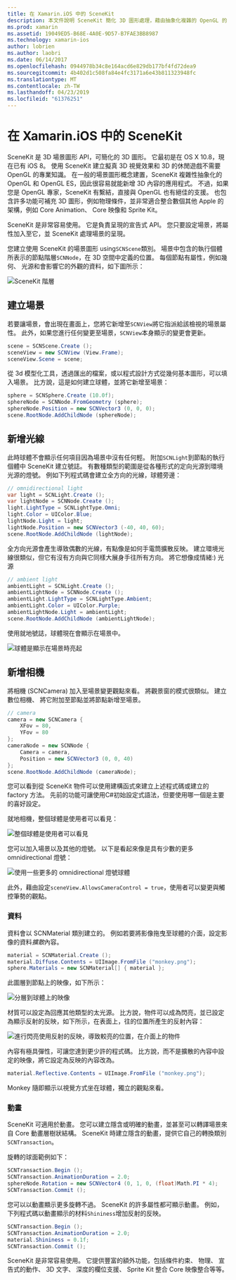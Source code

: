 ```yaml
---
title: 在 Xamarin.iOS 中的 SceneKit
description: 本文件說明 SceneKit 簡化 3D 圖形處理，藉由抽象化複雜的 OpenGL 的 3D 場景圖形 API。
ms.prod: xamarin
ms.assetid: 19049ED5-B68E-4A0E-9D57-B7FAE3BB8987
ms.technology: xamarin-ios
author: lobrien
ms.author: laobri
ms.date: 06/14/2017
ms.openlocfilehash: 0944978b34c8e164acd6e829db177bf4fd72dea9
ms.sourcegitcommit: 4b402d1c508fa84e4fc3171a6e43b811323948fc
ms.translationtype: MT
ms.contentlocale: zh-TW
ms.lasthandoff: 04/23/2019
ms.locfileid: "61376251"
---
```

# <a name="scenekit-in-xamarinios"></a>在 Xamarin.iOS 中的 SceneKit

SceneKit 是 3D 場景圖形 API，可簡化的 3D 圖形。 它最初是在 OS X 10.8，現在已有 iOS 8。 使用 SceneKit 建立擬真 3D 視覺效果和 3D 的休閒遊戲不需要 OpenGL 的專業知識。 在一般的場景圖形概念建置，SceneKit 複雜性抽象化的 OpenGL 和 OpenGL ES，因此很容易就能新增 3D 內容的應用程式。 不過，如果您是 OpenGL 專家，SceneKit 有繫結，直接與 OpenGL 也有絕佳的支援。 也包含許多功能可補充 3D 圖形，例如物理條件，並非常適合整合數個其他 Apple 的架構，例如 Core Animation、 Core 映像和 Sprite Kit。

SceneKit 是非常容易使用。 它是負責呈現的宣告式 API。 您只要設定場景，將屬性加入至它，並 SceneKit 處理場景的呈現。

您建立使用 SceneKit 的場景圖形 using`SCNScene`類別。 場景中包含的執行個體所表示的節點階層`SCNNode`，在 3D 空間中定義的位置。 每個節點有屬性，例如幾何、 光源和會影響它的外觀的資料，如下圖所示：

![](scenekit-images/image7.png "SceneKit 階層") 

## <a name="create-a-scene"></a>建立場景

若要讓場景，會出現在畫面上，您將它新增至`SCNView`將它指派給該檢視的場景屬性。 此外，如果您進行任何變更至場景，`SCNView`本身顯示的變更會更新。

```csharp
scene = SCNScene.Create ();
sceneView = new SCNView (View.Frame);
sceneView.Scene = scene;
```

從 3d 模型化工具，透過匯出的檔案，或以程式設計方式從幾何基本圖形，可以填入場景。 比方說，這是如何建立球體，並將它新增至場景：

```csharp
sphere = SCNSphere.Create (10.0f);
sphereNode = SCNNode.FromGeometry (sphere);
sphereNode.Position = new SCNVector3 (0, 0, 0);
scene.RootNode.AddChildNode (sphereNode);
```

## <a name="adding-light"></a>新增光線

此時球體不會顯示任何項目因為場景中沒有任何輕。 附加`SCNLight`到節點的執行個體中 SceneKit 建立號誌。 有數種類型的範圍是從各種形式的定向光源到環境光源的燈號。 例如下列程式碼會建立全方向的光線，球體旁邊：

```csharp
// omnidirectional light
var light = SCNLight.Create ();
var lightNode = SCNNode.Create ();
light.LightType = SCNLightType.Omni;
light.Color = UIColor.Blue;
lightNode.Light = light;
lightNode.Position = new SCNVector3 (-40, 40, 60);
scene.RootNode.AddChildNode (lightNode);
```

全方向光源會產生導致偶數的光線，有點像是如何手電筒擴散反映。 建立環境光線很類似，但它有沒有方向與它同樣大展身手往所有方向。 將它想像成情緒:) 光源

```csharp
// ambient light
ambientLight = SCNLight.Create ();
ambientLightNode = SCNNode.Create ();
ambientLight.LightType = SCNLightType.Ambient;
ambientLight.Color = UIColor.Purple;
ambientLightNode.Light = ambientLight;
scene.RootNode.AddChildNode (ambientLightNode);
```

使用就地號誌，球體現在會顯示在場景中。

![](scenekit-images/image8.png "球體是顯示在場景時亮起")
 
## <a name="adding-a-camera"></a>新增相機

將相機 (SCNCamera) 加入至場景變更觀點來看。 將觀景窗的模式很類似。 建立數位相機、 將它附加至節點並將節點新增至場景。

```csharp
// camera
camera = new SCNCamera {
    XFov = 80,
    YFov = 80
};
cameraNode = new SCNNode {
    Camera = camera,
    Position = new SCNVector3 (0, 0, 40)
};
scene.RootNode.AddChildNode (cameraNode);
```

您可以看到從 SceneKit 物件可以使用建構函式來建立上述程式碼或建立的 factory 方法。 先前的功能可讓使用C#初始設定式語法，但要使用哪一個是主要的喜好設定。

就地相機，整個球體是使用者可以看見：

![](scenekit-images/image9.png "整個球體是使用者可以看見")
 
您可以加入場景以及其他的燈號。 以下是看起來像是具有少數的更多 omnidirectional 燈號：

![](scenekit-images/image10.png "使用一些更多的 omnidirectional 燈號球體")
 
此外，藉由設定`sceneView.AllowsCameraControl = true`，使用者可以變更與觸控筆勢的觀點。

### <a name="materials"></a>資料

資料會以 SCNMaterial 類別建立的。 例如若要將影像拖曳至球體的介面，設定影像的資料*擴散*內容。

```csharp
material = SCNMaterial.Create ();
material.Diffuse.Contents = UIImage.FromFile ("monkey.png");
sphere.Materials = new SCNMaterial[] { material };
```

此圖層到節點上的映像，如下所示：

![](scenekit-images/image11.png "分層到球體上的映像")
 
材質可以設定為回應其他類型的太光源。 比方說，物件可以成為閃亮，並已設定為顯示反射的反映，如下所示，在表面上，往的位置所產生的反射內容：

![](scenekit-images/image12.png "進行閃亮使用反射的反映，導致較亮的位置，在介面上的物件")
 
內容有極具彈性，可讓您達到更少許的程式碼。 比方說，而不是擴散的內容中設定的映像，將它設定為反映的內容改為。

```csharp
material.Reflective.Contents = UIImage.FromFile ("monkey.png");
```

Monkey 隨即顯示以視覺方式坐在球體，獨立的觀點來看。

### <a name="animation"></a>動畫

SceneKit 可適用於動畫。 您可以建立隱含或明確的動畫，並甚至可以轉譯場景來自 Core 動畫層樹狀結構。 SceneKit 時建立隱含的動畫，提供它自己的轉換類別`SCNTransaction`。

旋轉的球面範例如下：

```csharp
SCNTransaction.Begin ();
SCNTransaction.AnimationDuration = 2.0;
sphereNode.Rotation = new SCNVector4 (0, 1, 0, (float)Math.PI * 4);
SCNTransaction.Commit ();
```

您可以以動畫顯示更多旋轉不過。 SceneKit 的許多屬性都可顯示動畫。 例如，下列程式碼以動畫顯示的材料`Shininess`增加反射的反映。

```csharp
SCNTransaction.Begin ();
SCNTransaction.AnimationDuration = 2.0;
material.Shininess = 0.1f;
SCNTransaction.Commit ();
```

SceneKit 是非常容易使用。 它提供豐富的額外功能，包括條件約束、 物理、 宣告式的動作、 3D 文字、 深度的欄位支援、 Sprite Kit 整合 Core 映像整合等等。